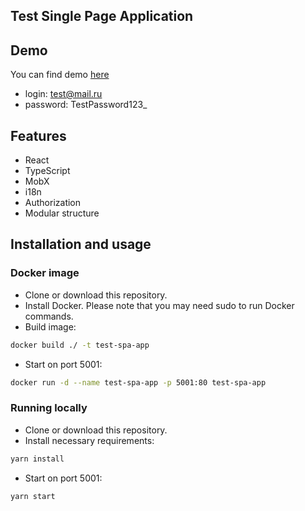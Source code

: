Test Single Page Application
---------------------------

## Demo
You can find demo [here](http://test-spa-app.sidorov.net)
- login: test@mail.ru
- password: TestPassword123_

## Features
- React
- TypeScript
- MobX
- i18n
- Authorization
- Modular structure

## Installation and usage 

### Docker image
- Clone or download this repository.
- Install Docker. Please note that you may need sudo to run Docker commands.
- Build image:
```bash
docker build ./ -t test-spa-app
```
- Start on port 5001: 
```bash
docker run -d --name test-spa-app -p 5001:80 test-spa-app
```

### Running locally
- Clone or download this repository.
- Install necessary requirements: 
```bash
yarn install
```
- Start on port 5001:
```bash
yarn start
```


